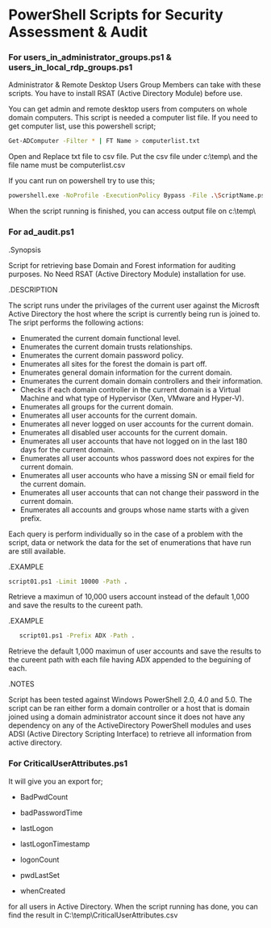 # PowerShell Scripts for Security Assessment & Audit

### For users_in_administrator_groups.ps1 & users_in_local_rdp_groups.ps1

Administrator & Remote Desktop Users Group Members can take with these scripts. You have to install RSAT (Active Directory Module) before use.

You can get admin and remote desktop users from computers on whole domain computers. 
This script is needed a computer list file. If you need to get computer list, use this powershell script;

```sh
Get-ADComputer -Filter * | FT Name > computerlist.txt
```

Open and Replace txt file to csv file. Put the csv file under c:\temp\ and the file name must be computerlist.csv

If you cant run on powershell try to use this;
```sh
powershell.exe -NoProfile -ExecutionPolicy Bypass -File .\ScriptName.ps1
```


When the script running is finished, you can access output file on c:\temp\


### For ad_audit.ps1

.Synopsis

   Script for retrieving base Domain and Forest information for auditing purposes. No Need RSAT (Active Directory Module) installation for use.
   
.DESCRIPTION

   The script runs under the privilages of the current user against the Microsft Active Directory
   the host where the script is currently being run is joined to. The sript performs the following actions:
   * Enumerated the current domain functional level.
   * Enumerates the current domain trusts relationships.
   * Enumerates the current domain password policy.
   * Enumerates all sites for the forest the domain is part off.
   * Enumerates general domain information for the current domain. 
   * Enumerates the current domain domain controllers and their information.
   * Checks if each domain controller in the current domain is a Virtual Machine and what type of Hypervisor (Xen, VMware and Hyper-V).
   * Enumerates all groups for the current domain.
   * Enumerates all user accounts for the current domain.
   * Enumerates all never logged on user accounts for the current domain.
   * Enumerates all disabled user accounts for the current domain.
   * Enumerates all user accounts that have not logged on in the last 180 days for the current domain.
   * Enumerates all user accounts whos password does not expires for the current domain.
   * Enumerates all user accounts who have a missing SN or email field for the current domain.
   * Enumerates all user accounts that can not change their password in the current domain.
   * Enumerates all accounts and groups whose name starts with a given prefix.

    
   Each query is perform individually so in the case of a problem with the script, data or network the data for the set of enumerations
   that have run are still available. 
   
.EXAMPLE

```sh
script01.ps1 -Limit 10000 -Path .
```
   
   Retrieve a maximun of 10,000 users account instead of the default 1,000 and save the results to the cureent path.

.EXAMPLE

```sh
   script01.ps1 -Prefix ADX -Path .
```

   Retrieve the default 1,000 maximun of user accounts and save the results to the cureent path with each file having ADX appended to the beguining of each.

.NOTES

   Script has been tested against Windows PowerShell 2.0, 4.0 and 5.0. The script can be ran either form a 
   domain controller or a host that is domain joined using a domain administrator account since it does not
   have any dependency on any of the ActiveDirectory PowerShell modules and uses ADSI (Active Directory Scripting
   Interface) to retrieve all information from active directory.
   
   
### For CriticalUserAttributes.ps1

   It will give you an export for;
   
   * BadPwdCount
   
   * badPasswordTime
   
   * lastLogon
   
   * lastLogonTimestamp
   
   * logonCount
   
   * pwdLastSet
   
   * whenCreated

   for all users in Active Directory. When the script running has done, you can find the result in C:\temp\CriticalUserAttributes.csv 
   
